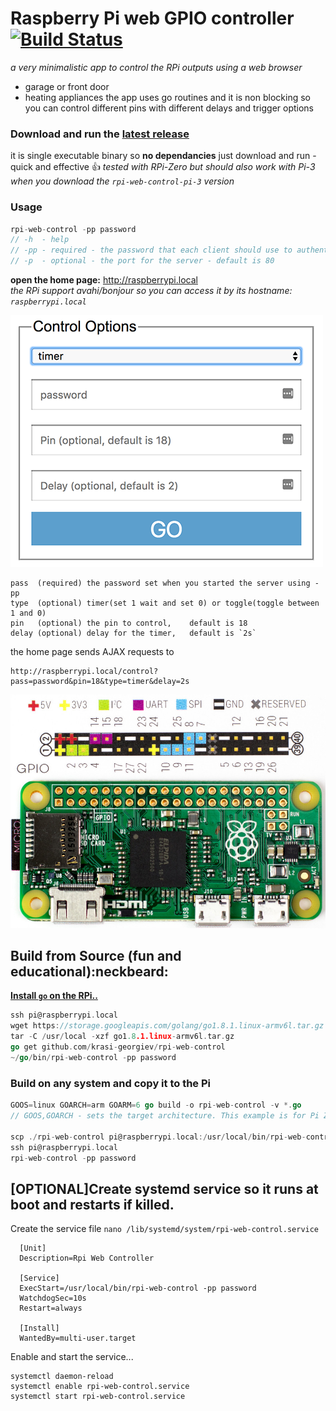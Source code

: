 # Raspberry Pi web GPIO controller [![Build Status](https://api.travis-ci.org/krasi-georgiev/rpi-web-control.svg?branch=master)](https://travis-ci.org/krasi-georgiev/rpi-web-control)
*a very minimalistic app to control the RPi outputs using a web browser*
  * garage or front door
  * heating appliances
  the app uses go routines and it is non blocking so you can control different pins with different delays and trigger options

### Download and run the [latest release](../../releases)
 it is single executable binary so **no dependancies** just download and run - quick and effective :thumbsup:
 *tested with RPi-Zero but should also work with Pi-3 when you download the `rpi-web-control-pi-3` version*


### Usage
   ```go
   rpi-web-control -pp password
   // -h  - help
   // -pp - required - the password that each client should use to authenticate
   // -p  - optional - the port for the server - default is 80
   ```
**open the home page:** http://raspberrypi.local  
*the RPi support avahi/bonjour so you can access it by its hostname: `raspberrypi.local`*

![Web Gui Preview](/preview.png)

```
pass  (required) the password set when you started the server using -pp  
type  (optional) timer(set 1 wait and set 0) or toggle(toggle between 1 and 0)
pin   (optional) the pin to control,    default is 18
delay (optional) delay for the timer,   default is `2s`
```
the home page sends AJAX requests to  
```
http://raspberrypi.local/control?pass=password&pin=18&type=timer&delay=2s
```

![RPi pinout](/pizeropinout.jpg)

## Build from Source (fun and educational):neckbeard:

  **[Install `go` on the RPi..](https://golang.org/doc/install)**
  ```go
  ssh pi@raspberrypi.local
  wget https://storage.googleapis.com/golang/go1.8.1.linux-armv6l.tar.gz
  tar -C /usr/local -xzf go1.8.1.linux-armv6l.tar.gz
  go get github.com/krasi-georgiev/rpi-web-control
  ~/go/bin/rpi-web-control -pp password
  ```


### Build on any system and copy it to the Pi
  ```go
  GOOS=linux GOARCH=arm GOARM=6 go build -o rpi-web-control -v *.go
  // GOOS,GOARCH - sets the target architecture. This example is for Pi Zero

  scp ./rpi-web-control pi@raspberrypi.local:/usr/local/bin/rpi-web-control
  ssh pi@raspberrypi.local
  rpi-web-control -pp password
  ```


## [OPTIONAL]Create systemd service so it runs at boot and restarts if killed.

  Create the service file
  `nano /lib/systemd/system/rpi-web-control.service`

```
  [Unit]
  Description=Rpi Web Controller

  [Service]
  ExecStart=/usr/local/bin/rpi-web-control -pp password
  WatchdogSec=10s
  Restart=always

  [Install]
  WantedBy=multi-user.target
```

 Enable and start the service...

 ```
 systemctl daemon-reload
 systemctl enable rpi-web-control.service
 systemctl start rpi-web-control.service
 ```

